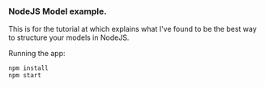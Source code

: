 ### NodeJS Model example. 

This is for the tutorial at []() which explains what I've found to be the best way to structure your models in NodeJS. 

Running the app:
```
npm install
npm start
```

